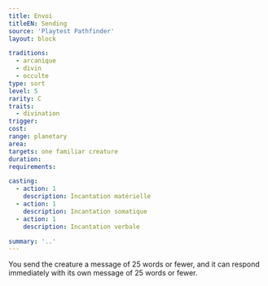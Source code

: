 ```yaml
---
title: Envoi
titleEN: Sending
source: 'Playtest Pathfinder'
layout: block

traditions:
  - arcanique
  - divin
  - occulte
type: sort
level: 5
rarity: C
traits:
  - divination
trigger: 
cost: 
range: planetary
area: 
targets: one familiar creature
duration: 
requirements: 

casting:
  - action: 1
    description: Incantation matérielle
  - action: 1
    description: Incantation somatique
  - action: 1
    description: Incantation verbale

summary: '..'
---
```

You send the creature a message of 25 words or fewer, and it can respond immediately with its own message of 25 words or fewer.